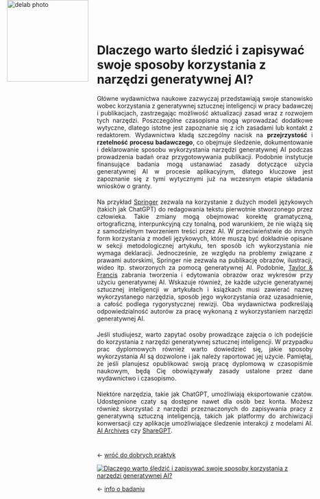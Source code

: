 <div style="position: absolute; top: 0; left: 1.3em; width: 190px; height: 190px; overflow: hidden;">
    <img src="/genai_site/assets/logo2.png" alt="delab photo" style="width: 100%; height: 100%; object-fit: contain; display: block;">
</div>

<h1 style="margin-top: 50px;"> Dlaczego warto śledzić i zapisywać swoje sposoby korzystania z narzędzi generatywnej AI?</h1>

<div style="text-align: justify; margin-bottom: 20px;">
Główne wydawnictwa naukowe zazwyczaj przedstawiają swoje stanowisko wobec korzystania z generatywnej sztucznej inteligencji w pracy badawczej i publikacjach, zastrzegając możliwość aktualizacji zasad wraz z rozwojem tych narzędzi. Poszczególne czasopisma mogą wprowadzać dodatkowe wytyczne, dlatego istotne jest zapoznanie się z ich zasadami lub kontakt z redaktorem. Wydawnictwa kładą szczególny nacisk na <b>przejrzystość</b> i <b>rzetelność procesu badawczego</b>, co obejmuje śledzenie, dokumentowanie i deklarowanie sposobu wykorzystania narzędzi generatywnej AI podczas prowadzenia badań oraz przygotowywania publikacji. Podobnie instytucje finansujące badania mogą ustanawiać zasady dotyczące użycia generatywnej AI w procesie aplikacyjnym, dlatego kluczowe jest zapoznanie się z tymi wytycznymi już na wczesnym etapie składania wniosków o granty.
</div>
<div style="text-align: justify; margin-bottom: 20px;">
Na przykład <a href="https://www.springer.com/gp/editorial-policies/artificial-intelligence--ai-/25428500?srsltid=AfmBOooJwhbgEK178zo18XQMF-oYQB95cIcpLHtTWl31EpEK1OcyQX2R" target="_blank">Springer</a> zezwala na korzystanie z dużych modeli językowych (takich jak ChatGPT) do redagowania tekstu pierwotnie stworzonego przez człowieka. Takie zmiany mogą obejmować korektę gramatyczną, ortograficzną, interpunkcyjną czy tonalną, pod warunkiem, że nie wiążą się z samodzielnym tworzeniem treści przez AI. W przeciwieństwie do innych form korzystania z modeli językowych, które muszą być dokładnie opisane w sekcji metodologicznej artykułu, ten sposób ich wykorzystania nie wymaga deklaracji. Jednocześnie, ze względu na problemy związane z prawami autorskimi, Springer nie zezwala na publikację obrazów, ilustracji, wideo itp. stworzonych za pomocą generatywnej AI. Podobnie, <a href="https://taylorandfrancis.com/our-policies/ai-policy/" target="_blank">Taylor & Francis</a>  zabrania tworzenia i edytowania obrazów oraz wykresów przy użyciu generatywnej AI. Wskazuje również, że każde użycie generatywnej sztucznej inteligencji w artykułach i książkach musi zawierać nazwę wykorzystanego narzędzia, sposób jego wykorzystania oraz uzasadnienie, a całość podlega rygorystycznej rewizji. Oba wydawnictwa podkreślają odpowiedzialność autorów za pracę wykonaną z wykorzystaniem narzędzi generatywnej AI.
</div>
<div style="text-align: justify; margin-bottom: 20px;">
Jeśli studiujesz, warto zapytać osoby prowadzące zajęcia o ich podejście do korzystania z narzędzi generatywnej sztucznej inteligencji. W przypadku prac dyplomowych również warto dowiedzieć się, jakie sposoby wykorzystania AI są dozwolone i jak należy raportować jej użycie. Pamiętaj, że jeśli planujesz opublikować swoją pracę dyplomową w czasopiśmie naukowym, będą Cię obowiązywały zasady ustalone przez dane wydawnictwo i czasopismo.
</div>
<div style="text-align: justify; margin-bottom: 40px;">
Niektóre narzędzia, takie jak ChatGPT, umożliwiają eksportowanie czatów. Udostępnione czaty są dostępne nawet dla osób bez konta. Możesz również skorzystać z narzędzi przeznaczonych do zapisywania pracy z generatywną sztuczną inteligencją, takich jak platformy do archiwizacji konwersacji czy aplikacje umożliwiające śledzenie interakcji z modelami AI. <a href="https://aiarchives.org/" target="_blank">AI Archives</a> czy <a href="https://sharegpt.com/" target="_blank">ShareGPT</a>.
</div>

← [wróć do dobrych praktyk](cel.md)



<div class='tableauPlaceholder' id='viz1728401039961' style='position: relative'><noscript><a href='#'><img alt='Dlaczego warto śledzić i zapisywać swoje sposoby korzystania z narzędzi generatywnej AI? ' src='https:&#47;&#47;public.tableau.com&#47;static&#47;images&#47;Dl&#47;DlaczegowartosledzicizapisywacswojesposobykorzystaniaznarzedzigeneratywnejAI&#47;DlaczegowartoledziizapisywaswojesposobykorzystaniaznarzdzigeneratywnejAI&#47;1_rss.png' style='border: none' /></a></noscript><object class='tableauViz'  style='display:none;'><param name='host_url' value='https%3A%2F%2Fpublic.tableau.com%2F' /> <param name='embed_code_version' value='3' /> <param name='site_root' value='' /><param name='name' value='DlaczegowartosledzicizapisywacswojesposobykorzystaniaznarzedzigeneratywnejAI&#47;DlaczegowartoledziizapisywaswojesposobykorzystaniaznarzdzigeneratywnejAI' /><param name='tabs' value='no' /><param name='toolbar' value='yes' /><param name='static_image' value='https:&#47;&#47;public.tableau.com&#47;static&#47;images&#47;Dl&#47;DlaczegowartosledzicizapisywacswojesposobykorzystaniaznarzedzigeneratywnejAI&#47;DlaczegowartoledziizapisywaswojesposobykorzystaniaznarzdzigeneratywnejAI&#47;1.png' /> <param name='animate_transition' value='yes' /><param name='display_static_image' value='yes' /><param name='display_spinner' value='yes' /><param name='display_overlay' value='yes' /><param name='display_count' value='yes' /><param name='language' value='en-GB' /></object></div>                <script type='text/javascript'>                    var divElement = document.getElementById('viz1728401039961');                    var vizElement = divElement.getElementsByTagName('object')[0];                    if ( divElement.offsetWidth > 800 ) { vizElement.style.width='800px';vizElement.style.height='527px';} else if ( divElement.offsetWidth > 500 ) { vizElement.style.width='800px';vizElement.style.height='527px';} else { vizElement.style.width='100%';vizElement.style.height='777px';}                     var scriptElement = document.createElement('script');                    scriptElement.src = 'https://public.tableau.com/javascripts/api/viz_v1.js';                    vizElement.parentNode.insertBefore(scriptElement, vizElement);                </script>


← [info o badaniu](badanie.md)